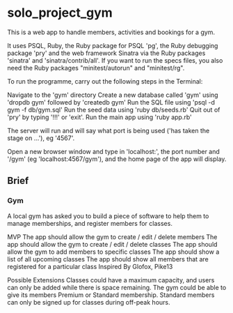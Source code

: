 # solo_project_gym

This is a web app to handle members, activities and bookings for a gym.

It uses PSQL, Ruby, the Ruby package for PSQL 'pg', the Ruby debugging package 'pry' and the web framework Sinatra via the Ruby packages 'sinatra' and 'sinatra/contrib/all'. If you want to run the specs files, you also need the Ruby packages "minitest/autorun" and "minitest/rg".

To run the programme, carry out the following steps in the Terminal:

Navigate to the 'gym' directory
Create a new database called 'gym' using 'dropdb gym' followed by 'createdb gym'
Run the SQL file using 'psql -d gym -f db/gym.sql'
Run the seed data using 'ruby db/seeds.rb'
Quit out of 'pry' by typing '!!!' or 'exit'.
Run the main app using 'ruby app.rb'

The server will run and will say what port is being used ('has taken the stage on ...'), eg '4567'.

Open a new browser window and type in 'localhost:', the port number and '/gym' (eg 'localhost:4567/gym'), and the home page of the app will display.

## Brief

### Gym
A local gym has asked you to build a piece of software to help them to manage memberships, and register members for classes.

MVP
The app should allow the gym to create / edit / delete members
The app should allow the gym to create / edit / delete classes
The app should allow the gym to add members to specific classes
The app should show a list of all upcoming classes
The app should show all members that are registered for a particular class
Inspired By
Glofox, Pike13

Possible Extensions
Classes could have a maximum capacity, and users can only be added while there is space remaining.
The gym could be able to give its members Premium or Standard membership. Standard members can only be signed up for classes during off-peak hours.
